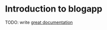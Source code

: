 # Introduction to blogapp

TODO: write [great documentation](http://jacobian.org/writing/what-to-write/)
